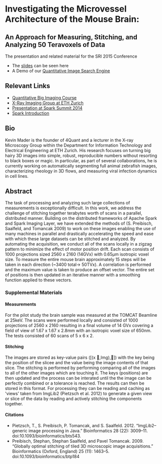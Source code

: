 # Investigating the Microvessel Architecture of the Mouse Brain:
## An Approach for Measuring, Stitching, and Analyzing 50 Teravoxels of Data 

The presentation and related material for the SRI 2015 Conference
- The [slides](https://rawgit.com/4Quant/SRI2015/master/SRIPres.html) can be seen here
- A Demo of our [Quantitative Image Search Engine](https://kmader.shinyapps.io/SearchMachineDemo)

## Relevant Links

- [Quantitative Big Imaging Course](http://kmader.github.io/Quantitative-Big-Imaging-2015/)
- [X-Ray Imaging Group at ETH Zurich](http://www.biomed.ee.ethz.ch/research/x-ray_imaging)
- [Presentation at Spark Summit 2014](http://4quant.com/spark-summit-2014-presentation)
- [Spark Introduction](http://4quant.com/spark-introduction/)

## Bio
Kevin Mader is the founder of 4Quant and a lecturer in the X-ray Microscopy Group within the Department for Information Technology and Electrical Engineering at ETH Zurich. His research focuses on turning big hairy 3D images into simple, robust, reproducible numbers without resorting to black boxes or magic. In particular, as part of several collaborations, he is currently working on automatically segmenting full animal zebrafish images, characterizing rheology in 3D flows, and measuring viral infection dynamics in cell lines.

## Abstract
The task of processing and analyzing such large collections of measurements is exceptionally difficult. In this work, we address the challenge of stitching together terabytes worth of scans in a parallel, distributed manner. Building on the distributed frameworks of Apache Spark and Spark Imaging Layer, we have extended the methods of (S. Preibisch, Saalfeld, and Tomancak 2009) to work on these images enabling the use of many machines in parallel and drastically accelerating the speed and ease with which these large datasets can be stitched and analyzed.
By automating the acquisition, we conduct all of the scans locally in a zigzag pattern to minimize the effect of motor position drift. Each scan consists of 1000 projections sized 2560 x 2160 (14GVx) with 0.65μm isotropic voxel size. To measure the entire mouse brain approximately 15 steps will be taken in each direction (~3400 total→ 50TVx). A correlation is performed and the maximum value is taken to produce an offset vector. The entire set of positions is then updated in an iterative manner with a smoothing function applied to these vectors.

### Supplemental Materials 
#### Measurements
For the pilot study the brain sample was measured at the TOMCAT Beamline at 25keV. The scans were performed locally and consisted of 1000 projections of 2560 x 2160 resulting in a final volume of 14 GVx covering a field of view of 1.67 x 1.67 x 2.8mm with an isotropic voxel size of 650nm. The tests consisted of 60 scans of 5 x 6 x 2.
#### Stitching
The images are stored as key-value pairs ([(x ⃗,Img),⋯]) with the key being the position of the slicee and the value being the image contents of that slice. The stitching is performed by performing comparing all of the images to all of the other images which are touching it. The keys (positions) are then updated and the process can be interated until the the image can be perfectly combined or a tolerance is reached. The results can then be stored in this format. For processing they can be reading and caching as 'views' taken from ImgLib2 (Pietzsch et al. 2012) to generate a given view or slice of the data by reading and actively stitching the components together.
#### Citations
- Pietzsch, T., S. Preibisch, P. Tomancak, and S. Saalfeld. 2012. “ImgLib2–generic image processing in Java.” Bioinformatics 28 (22): 3009–11. doi:10.1093/bioinformatics/bts543.
- Preibisch, Stephan, Stephan Saalfeld, and Pavel Tomancak. 2009. “Globally optimal stitching of tiled 3D microscopic image acquisitions.” Bioinformatics (Oxford, England) 25 (11): 1463–5. doi:10.1093/bioinformatics/btp184
